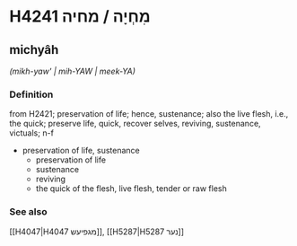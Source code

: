 # H4241 מִחְיָה / מחיה

## michyâh

_(mikh-yaw' | mih-YAW | meek-YA)_

### Definition

from H2421; preservation of life; hence, sustenance; also the live flesh, i.e., the quick; preserve life, quick, recover selves, reviving, sustenance, victuals; n-f

- preservation of life, sustenance
  - preservation of life
  - sustenance
  - reviving
  - the quick of the flesh, live flesh, tender or raw flesh

### See also

[[H4047|H4047 מגפיעש]], [[H5287|H5287 נער]]
